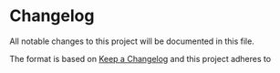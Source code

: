 # Changelog
 All notable changes to this project will be documented in this file.

 The format is based on [Keep a Changelog](http://keepachangelog.com/en/1.0.0/) and this project adheres to